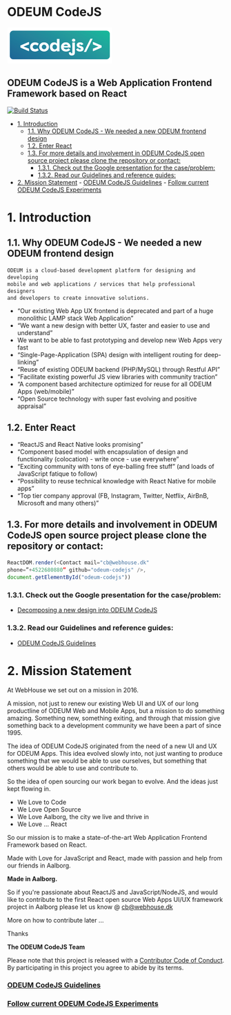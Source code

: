 ODEUM CodeJS
============

<a href="https://github.com/odeum/odeum-codejs">
  <img alt="ODEUM CodeJS" src="./docs/assets/codejs_logo.png" />
</a>
<br />

**ODEUM CodeJS** is a Web Application Frontend Framework based on React
-----------------------------------------------------------------------

[![Build Status](https://travis-ci.org/odeum/odeum-codejs.svg?branch=development/alpha)](https://travis-ci.org/odeum/odeum-codejs)

<!-- TOC -->

- [1. Introduction](#1-introduction)
    - [1.1. Why ODEUM CodeJS - We needed a new ODEUM frontend design](#11-why-odeum-codejs---we-needed-a-new-odeum-frontend-design)
    - [1.2. Enter React](#12-enter-react)
    - [1.3. For more details and involvement in ODEUM CodeJS open source project please clone the repository or contact:](#13-for-more-details-and-involvement-in-odeum-codejs-open-source-project-please-clone-the-repository-or-contact)
        - [1.3.1. Check out the Google presentation for the case/problem:](#131-check-out-the-google-presentation-for-the-caseproblem)
        - [1.3.2. Read our Guidelines and reference guides:](#132-read-our-guidelines-and-reference-guides)
- [2. Mission Statement](#2-mission-statement)
        - [<a href="./docs/Guidelines.md" target="_blank">ODEUM CodeJS Guidelines</a>](#a-hrefdocsguidelinesmd-target_blankodeum-codejs-guidelinesa)
        - [<a href="http://odeum-codejs.com/" target="_blank">Follow current ODEUM CodeJS Experiments</a>](#a-hrefhttpodeum-codejscom-target_blankfollow-current-odeum-codejs-experimentsa)

<!-- /TOC -->

# 1. Introduction

## 1.1. Why ODEUM CodeJS - We needed a new ODEUM frontend design

```
ODEUM is a cloud-based development platform for designing and developing 
mobile and web applications / services that help professional designers 
and developers to create innovative solutions.
```

- “Our existing Web App UX frontend is deprecated and part of a huge monolithic LAMP stack Web Application”
- “We want a new design with better UX, faster and easier to use and understand”
- We want to be able to fast prototyping and develop new Web Apps very fast
- “Single-Page-Application (SPA) design with intelligent routing for deep-linking”
- “Reuse of existing ODEUM backend (PHP/MySQL) through Restful API”
- “Facilitate existing powerful JS view libraries with community traction”
- “A component based architecture optimized for reuse for all ODEUM Apps (web/mobile)”
- “Open Source technology with super fast evolving and positive appraisal”

## 1.2. Enter React

- “ReactJS and React Native looks promising”
- “Component based model with encapsulation of design and functionality (colocation) - write once - use everywhere”
- “Exciting community with tons of eye-balling free stuff” (and loads of JavaScript fatique to follow)
- “Possibility to reuse technical knowledge with React Native for mobile apps”
- “Top tier company approval (FB, Instagram, Twitter, Netflix, AirBnB, Microsoft and many others)”

## 1.3. For more details and involvement in ODEUM CodeJS open source project please clone the repository or contact: 

```js
ReactDOM.render(<Contact mail="cb@webhouse.dk" 
phone=”+4522680880” github="odeum-codejs" />, 
document.getElementById("odeum-codejs"))
```

### 1.3.1. Check out the Google presentation for the case/problem:

- [Decomposing a new design into ODEUM CodeJS](http://bit.ly/2kt6mpR)

### 1.3.2. Read our Guidelines and reference guides:

- <a href="./docs/Guidelines.md" target="_blank">ODEUM CodeJS Guidelines</a>


# 2. Mission Statement

At WebHouse we set out on a mission in 2016. 

A mission, not just to renew our existing Web UI and UX of our long productline of ODEUM Web and Mobile Apps, 
but a mission to do something amazing. Something new, something exiting, and through that mission give something back 
to a development community we have been a part of since 1995. 

The idea of ODEUM CodeJS originated from the need of a new UI and UX for ODEUM Apps. This idea evolved slowly into, not just wanting to produce something that we would be able to use ourselves, but something that others would be able to use and contribute to.

So the idea of open sourcing our work began to evolve. And the ideas just kept flowing in.

- We Love to Code
- We Love Open Source
- We Love Aalborg, the city we live and thrive in
- We Love ... React

So our mission is to make a state-of-the-art Web Application Frontend Framework based on React. 

Made with Love for JavaScript and React, made with passion and help from our friends in Aalborg.

**Made in Aalborg.**

So if you're passionate about ReactJS and JavaScript/NodeJS, and would like to contribute to the first React open source Web Apps UI/UX framework project in Aalborg please let us know @ <a href="mailto:cb@webhouse.dk" target="_blank">cb@webhouse.dk</a> 

More on how to contribute later ... 

Thanks

**The ODEUM CodeJS Team**

Please note that this project is released with a [Contributor Code of Conduct](code-of-conduct.md). By participating in this project you agree to abide by its terms.

### <a href="./docs/Guidelines.md" target="_blank">ODEUM CodeJS Guidelines</a>

### <a href="http://odeum-codejs.com/" target="_blank">Follow current ODEUM CodeJS Experiments</a>
